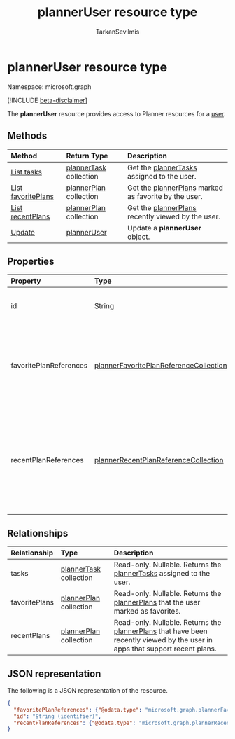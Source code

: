 ﻿---
title: "plannerUser resource type"
description: "The **plannerUser** resource provides access to Planner resources for a user. "
localization_priority: Normal
author: "TarkanSevilmis"
ms.prod: "planner"
doc_type: resourcePageType
---

# plannerUser resource type

Namespace: microsoft.graph

[!INCLUDE [beta-disclaimer](../../includes/beta-disclaimer.md)]

The **plannerUser** resource provides access to Planner resources for a [user](user.md). 

## Methods

| Method                                                         | Return Type                              | Description                                                            |
| :------------------------------------------------------------- | :--------------------------------------- | :--------------------------------------------------------------------- |
| [List tasks](../api/planneruser-list-tasks.md)                 | [plannerTask](plannertask.md) collection | Get the [plannerTasks](plannertask.md) assigned to the user.           |
| [List favoritePlans](../api/planneruser-list-favoriteplans.md) | [plannerPlan](plannerplan.md) collection | Get the [plannerPlans](plannerplan.md) marked as favorite by the user. |
| [List recentPlans](../api/planneruser-list-recentplans.md)     | [plannerPlan](plannerplan.md) collection | Get the [plannerPlans](plannerplan.md) recently viewed by the user.    |
| [Update](../api/planneruser-update.md)                         | [plannerUser](planneruser.md)            | Update a **plannerUser** object.                                       |

## Properties

| Property               | Type                                                                                | Description                                                                                                              |
| :--------------------- | :---------------------------------------------------------------------------------- | :----------------------------------------------------------------------------------------------------------------------- |
| id                     | String                                                                              | Read-only. Identifier of the plannerUser                                                                                 |
| favoritePlanReferences | [plannerFavoritePlanReferenceCollection](plannerfavoriteplanreferencecollection.md) | A collection containing the references to the plans that the user has marked as favorites.                               |
| recentPlanReferences   | [plannerRecentPlanReferenceCollection](plannerrecentplanreferencecollection.md)     | A collection containing references to the plans that were viewed recently by the user in apps that support recent plans. |

## Relationships

| Relationship  | Type                                     | Description                                                                                                                                   |
| :------------ | :--------------------------------------- | :-------------------------------------------------------------------------------------------------------------------------------------------- |
| tasks         | [plannerTask](plannertask.md) collection | Read-only. Nullable. Returns the [plannerTasks](plannertask.md) assigned to the user.                                                         |
| favoritePlans | [plannerPlan](plannerplan.md) collection | Read-only. Nullable. Returns the [plannerPlans](plannerplan.md) that the user marked as favorites.                                            |
| recentPlans   | [plannerPlan](plannerplan.md) collection | Read-only. Nullable. Returns the [plannerPlans](plannerplan.md) that have been recently viewed by the user in apps that support recent plans. |

## JSON representation

The following is a JSON representation of the resource.

<!-- {
  "blockType": "resource",
  "optionalProperties": [

  ],
  "keyProperty": "id",
  "baseType":"microsoft.graph.entity",  
  "@odata.type": "microsoft.graph.plannerUser"
}-->

```json
{
  "favoritePlanReferences": {"@odata.type": "microsoft.graph.plannerFavoritePlanReferenceCollection"},
  "id": "String (identifier)",
  "recentPlanReferences": {"@odata.type": "microsoft.graph.plannerRecentPlanReferenceCollection"}
}

```

<!-- uuid: 8fcb5dbc-d5aa-4681-8e31-b001d5168d79
2015-10-25 14:57:30 UTC -->

<!--
{
  "type": "#page.annotation",
  "description": "plannerUser resource",
  "keywords": "",
  "section": "documentation",
  "tocPath": "",
  "suppressions": []
}
-->
